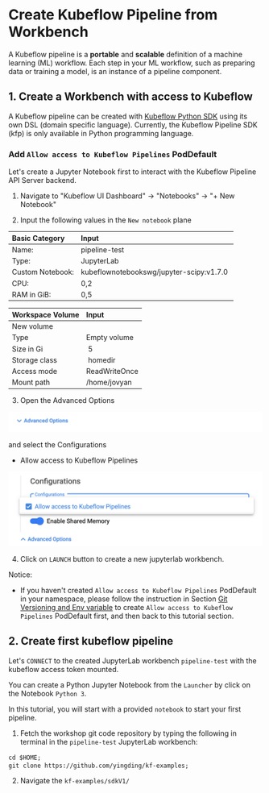 # Create Kubeflow Pipeline from Workbench

A Kubeflow pipeline is a **portable** and **scalable** definition of a machine learning (ML) workflow. Each step in your ML workflow, such as preparing data or training a model, is an instance of a pipeline component.

## 1. Create a Workbench with access to Kubeflow

A Kubeflow pipeline can be created with [Kubeflow Python SDK](https://pypi.org/project/kfp/) using its own DSL (domain specific language). Currently, the Kubeflow Pipeline SDK (kfp) is only available in Python programming language.

### Add `Allow access to Kubeflow Pipelines` PodDefault
Let's create a Jupyter Notebook first to interact with the Kubeflow Pipeline API Server backend.

1. Navigate to "Kubeflow UI Dashboard" -> "Notebooks" -> "+ New Notebook"

2. Input the following values in the `New notebook` plane

| Basic Category | Input |
|:--- | :--- |
| Name: | pipeline-test |
| Type: | JupyterLab |
| Custom Notebook: | kubeflownotebookswg/jupyter-scipy:v1.7.0 |
| CPU: | 0,2 |
| RAM in GiB: | 0,5 |

| Workspace Volume | Input |
|:--- | :--- |
| New volume | |
| Type | Empty volume |
| Size in Gi | 5 |
| Storage class | homedir |
| Access mode | ReadWriteOnce |
| Mount path | /home/jovyan |

3. Open the Advanced Options

![](./images/workbench4_advanced_notebook_options.png)

and select the Configurations
* Allow access to Kubeflow Pipelines

![](./images/pipeline1_select_kfp_poddefault.png)

4. Click on `LAUNCH` button to create a new jupyterlab workbench.


Notice:
* If you haven't created `Allow access to Kubeflow Pipelines` PodDefault in your namespace, please follow the instruction in Section [Git Versioning and Env variable](./workbench4.md) to create `Allow access to Kubeflow Pipelines` PodDefault first, and then back to this tutorial section.

## 2. Create first kubeflow pipeline

Let's `CONNECT` to the created JupyterLab workbench `pipeline-test` with the kubeflow access token mounted.

You can create a Python Jupyter Notebook from the `Launcher` by click on the Notebook `Python 3`.

In this tutorial, you will start with a provided `notebook` to start your first pipeline.

1. Fetch the workshop git code repository by typing the following in terminal in the `pipeline-test` JupyterLab workbench:
```shell
cd $HOME;
git clone https://github.com/yingding/kf-examples;
```

2. Navigate the `kf-examples/sdkV1/`